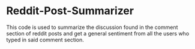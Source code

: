# Reddit-Post-Summarizer
This code is used to summarize the discussion found in the comment section of reddit posts and get a general sentiment from all the users who typed in said comment section.
